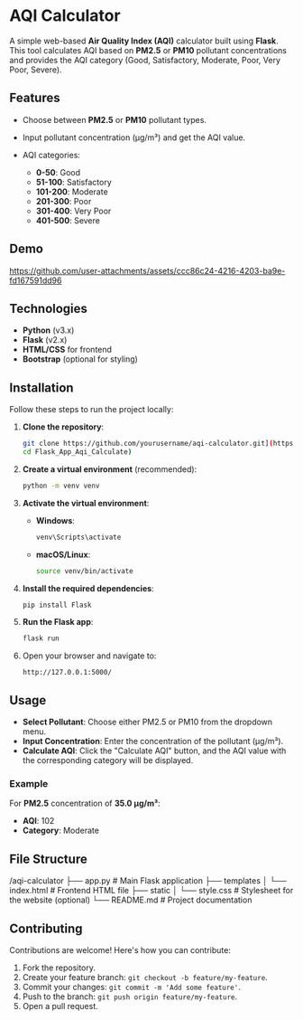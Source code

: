 # AQI Calculator

A simple web-based **Air Quality Index (AQI)** calculator built using **Flask**. This tool calculates AQI based on **PM2.5** or **PM10** pollutant concentrations and provides the AQI category (Good, Satisfactory, Moderate, Poor, Very Poor, Severe).

## Features

- Choose between **PM2.5** or **PM10** pollutant types.
  
- Input pollutant concentration (µg/m³) and get the AQI value.
  
- AQI categories:
  - **0-50**: Good
  - **51-100**: Satisfactory
  - **101-200**: Moderate
  - **201-300**: Poor
  - **301-400**: Very Poor
  - **401-500**: Severe

## Demo

https://github.com/user-attachments/assets/ccc86c24-4216-4203-ba9e-fd167591dd96

## Technologies

- **Python** (v3.x)
- **Flask** (v2.x)
- **HTML/CSS** for frontend
- **Bootstrap** (optional for styling)

## Installation

Follow these steps to run the project locally:

1. **Clone the repository**:
    ```bash
    git clone https://github.com/yourusername/aqi-calculator.git](https://github.com/Siddiqui145/Flask_App_Aqi_Calculate
    cd Flask_App_Aqi_Calculate)
    ```

2. **Create a virtual environment** (recommended):
    ```bash
    python -m venv venv
    ```

3. **Activate the virtual environment**:

    - **Windows**:
      ```bash
      venv\Scripts\activate
      ```

    - **macOS/Linux**:
      ```bash
      source venv/bin/activate
      ```

4. **Install the required dependencies**:
    ```bash
    pip install Flask
    ```

5. **Run the Flask app**:
    ```bash
    flask run
    ```

6. Open your browser and navigate to:
    ```
    http://127.0.0.1:5000/
    ```

## Usage

- **Select Pollutant**: Choose either PM2.5 or PM10 from the dropdown menu.
- **Input Concentration**: Enter the concentration of the pollutant (µg/m³).
- **Calculate AQI**: Click the "Calculate AQI" button, and the AQI value with the corresponding category will be displayed.

### Example

For **PM2.5** concentration of **35.0 µg/m³**:
- **AQI**: 102
- **Category**: Moderate

## File Structure

/aqi-calculator
├── app.py                   # Main Flask application
├── templates
│   └── index.html            # Frontend HTML file
├── static
│   └── style.css             # Stylesheet for the website (optional)
└── README.md                 # Project documentation



## Contributing

Contributions are welcome! Here's how you can contribute:

1. Fork the repository.
2. Create your feature branch: `git checkout -b feature/my-feature`.
3. Commit your changes: `git commit -m 'Add some feature'`.
4. Push to the branch: `git push origin feature/my-feature`.
5. Open a pull request.



